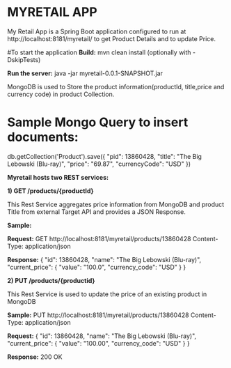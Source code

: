 # MYRETAIL APP

My Retail App is a Spring Boot application configured to run at http://localhost:8181/myretail/  to get Product Details and to update Price.

#To start the application
**Build:**
mvn clean install (optionally with -DskipTests)

**Run the server:**
java -jar myretail-0.0.1-SNAPSHOT.jar


MongoDB is used to Store the product information(productId, title,price and currency code) in product Collection.

# Sample Mongo Query to insert documents:
db.getCollection('Product').save({ "pid": 13860428, "title": "The Big Lebowski (Blu-ray)", "price": "69.87", "currencyCode": "USD"  })

**Myretail hosts two REST services:**

**1) GET /products/{productId}**
   
  This Rest Service aggregates price information from MongoDB and product Title from external Target API and
  provides a JSON Response.
  
  **Sample:**
  
  **Request:** 
  GET   http://localhost:8181/myretail/products/13860428
  Content-Type: application/json
  
  **Response:**
  {
    "id": 13860428,
    "name": "The Big Lebowski (Blu-ray)",
    "current_price": {
        "value": "100.0",
        "currency_code": "USD"
    }
}
  
**2) PUT /products/{productid}**
  
  This Rest Service is used to update the price of an existing product in MongoDB

  **Sample:**
  PUT http://localhost:8181/myretail/products/13860428
  Content-Type: application/json
  
  **Request:**
   { "id": 13860428, "name": "The Big Lebowski (Blu-ray)", "current_price": { "value": "100.00", "currency_code": "USD" } }
   
   **Response:**
   200 OK
